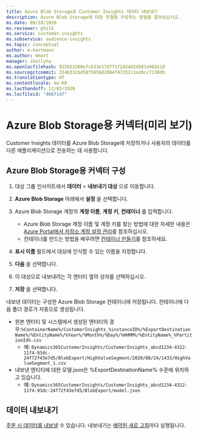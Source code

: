 ```yaml
---
title: Azure Blob Storage로 Customer Insights 데이터 내보내기
description: Azure Blob Storage에 대한 연결을 구성하는 방법을 알아보십시오.
ms.date: 09/18/2020
ms.reviewer: philk
ms.service: customer-insights
ms.subservice: audience-insights
ms.topic: conceptual
author: m-hartmann
ms.author: mhart
manager: shellyha
ms.openlocfilehash: 925b53260e7c633e17d7f172d2dd2d581e982e10
ms.sourcegitcommit: 334633cbd58f5659d20b4f87252c1a10cc7130db
ms.translationtype: HT
ms.contentlocale: ko-KR
ms.lasthandoff: 12/03/2020
ms.locfileid: "4667147"
---
```

# <a name="connector-for-azure-blob-storage-preview"></a>Azure Blob Storage용 커넥터(미리 보기)

Customer Insights 데이터를 Azure Blob Storage에 저장하거나 사용자의 데이터를 다른 애플리케이션으로 전송하는 데 사용합니다.

## <a name="configure-the-connector-for-azure-blob-storage"></a>Azure Blob Storage용 커넥터 구성

1. 대상 그룹 인사이트에서 **데이터** > **내보내기 대상** 으로 이동합니다.

1. **Azure Blob Storage** 아래에서 **설정** 을 선택합니다.

1. Azure Blob Storage 계정의 **계정 이름**, **계정 키**, **컨테이너** 를 입력합니다.
    - Azure Blob Storage 계정 이름 및 계정 키를 찾는 방법에 대한 자세한 내용은 [Azure Portal에서 저장소 계정 설정 관리](https://docs.microsoft.com/azure/storage/common/storage-account-manage)를 참조하십시오.
    - 컨테이너를 만드는 방법을 배우려면 [컨테이너 만들기](https://docs.microsoft.com/azure/storage/blobs/storage-quickstart-blobs-portal#create-a-container)를 참조하세요.

1. **표시 이름** 필드에서 대상에 인식할 수 있는 이름을 지정합니다.

1. **다음** 을 선택합니다.

1. 이 대상으로 내보내려는 각 엔터티 옆의 상자를 선택하십시오.

1. **저장** 을 선택합니다.

내보낸 데이터는 구성한 Azure Blob Storage 컨테이너에 저장됩니다. 컨테이너에 다음 폴더 경로가 자동으로 생성됩니다.

- 원본 엔터티 및 시스템에서 생성된 엔터티의 경우:`%ContainerName%/CustomerInsights_%instanceID%/%ExportDestinationName%/%EntityName%/%Year%/%Month%/%Day%/%HHMM%/%EntityName%_%PartitionId%.csv`
  - 예: `Dynamics365CustomerInsights/CustomerInsights_abcd1234-4312-11f4-93dc-24f72f43e7d5/BlobExport/HighValueSegment/2020/08/24/1433/HighValueSegment_1.csv`
- 내보낸 엔티티에 대한 모델.json은 %ExportDestinationName% 수준에 위치하고 있습니다.
  - 예: `Dynamics365CustomerInsights/CustomerInsights_abcd1234-4312-11f4-93dc-24f72f43e7d5/BlobExport/model.json`

## <a name="export-the-data"></a>데이터 내보내기

[주문 시 데이터를 내보낼](/export-destinations.md#export-data-on-demand) 수 있습니다. 내보내기는 [예약된 새로 고침](system.md#schedule-tab)마다 실행됩니다.
